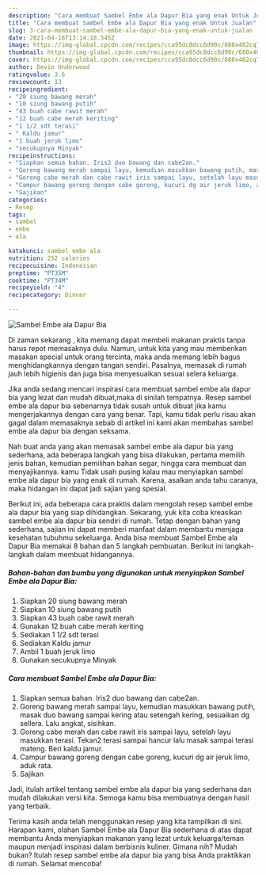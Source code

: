 ```yaml
---
description: "Cara membuat Sambel Embe ala Dapur Bia yang enak Untuk Jualan"
title: "Cara membuat Sambel Embe ala Dapur Bia yang enak Untuk Jualan"
slug: 3-cara-membuat-sambel-embe-ala-dapur-bia-yang-enak-untuk-jualan
date: 2021-04-16T13:14:18.545Z
image: https://img-global.cpcdn.com/recipes/cca95dc8dcc6d90c/680x482cq70/sambel-embe-ala-dapur-bia-foto-resep-utama.jpg
thumbnail: https://img-global.cpcdn.com/recipes/cca95dc8dcc6d90c/680x482cq70/sambel-embe-ala-dapur-bia-foto-resep-utama.jpg
cover: https://img-global.cpcdn.com/recipes/cca95dc8dcc6d90c/680x482cq70/sambel-embe-ala-dapur-bia-foto-resep-utama.jpg
author: Devin Underwood
ratingvalue: 3.6
reviewcount: 13
recipeingredient:
- "20 siung bawang merah"
- "10 siung bawang putih"
- "43 buah cabe rawit merah"
- "12 buah cabe merah keriting"
- "1 1/2 sdt terasi"
- " Kaldu jamur"
- "1 buah jeruk limo"
- "secukupnya Minyak"
recipeinstructions:
- "Siapkan semua bahan. Iris2 duo bawang dan cabe2an."
- "Goreng bawang merah sampai layu, kemudian masukkan bawang putih, masak duo bawang sampai kering atau setengah kering, sesuaikan dg sellera. Lalu angkat, sisihkan."
- "Goreng cabe merah dan cabe rawit iris sampai layu, setelah layu masukkan terasi. Tekan2 terasi sampai hancur lalu masak sampai terasi mateng. Beri kaldu jamur."
- "Campur bawang goreng dengan cabe goreng, kucuri dg air jeruk limo, aduk rata."
- "Sajikan"
categories:
- Resep
tags:
- sambel
- embe
- ala

katakunci: sambel embe ala 
nutrition: 252 calories
recipecuisine: Indonesian
preptime: "PT35M"
cooktime: "PT34M"
recipeyield: "4"
recipecategory: Dinner

---
```



![Sambel Embe ala Dapur Bia](https://img-global.cpcdn.com/recipes/cca95dc8dcc6d90c/680x482cq70/sambel-embe-ala-dapur-bia-foto-resep-utama.jpg)

Di zaman  sekarang , kita memang dapat membeli makanan praktis tanpa harus repot memasaknya dulu. Namun, untuk kita yang mau memberikan masakan special untuk orang tercinta, maka anda memang lebih bagus menghidangkannya dengan tangan sendiri. Pasalnya, memasak di rumah jauh lebih higienis dan juga bisa menyesuaikan sesuai selera keluarga.

Jika anda sedang mencari inspirasi cara membuat sambel embe ala dapur bia yang lezat dan mudah dibuat,maka di sinilah tempatnya. Resep sambel embe ala dapur bia  sebenarnya tidak susah untuk dibuat jika kamu mengerjakannya dengan cara yang benar. Tapi, kamu tidak perlu risau akan gagal dalam memasaknya 
sebab di artikel ini kami akan membahas sambel embe ala dapur bia dengan seksama.  



Nah buat anda yang akan memasak sambel embe ala dapur bia yang sederhana, ada beberapa langkah yang bisa dilakukan, pertama memilih jenis bahan, kemudian pemilihan bahan segar, hingga cara membuat dan menyajikannya. kamu Tidak usah pusing kalau mau menyiapkan sambel embe ala dapur bia yang enak di rumah. Karena, asalkan anda  tahu caranya, maka hidangan ini dapat jadi sajian yang spesial.

Berikut ini, ada beberapa cara praktis  dalam mengolah resep sambel embe ala dapur bia yang siap dihidangkan. Sekarang, yuk kita coba kreasikan sambel embe ala dapur bia sendiri di rumah. Tetap dengan bahan yang sederhana, sajian ini dapat memberi manfaat dalam membantu menjaga kesehatan tubuhmu sekeluarga. Anda bisa membuat Sambel Embe ala Dapur Bia memakai 8 bahan dan 5 langkah pembuatan. Berikut ini langkah-langkah dalam membuat hidangannya.

<!--inarticleads1-->

##### Bahan-bahan dan bumbu yang digunakan untuk menyiapkan Sambel Embe ala Dapur Bia:

1. Siapkan 20 siung bawang merah
1. Siapkan 10 siung bawang putih
1. Siapkan 43 buah cabe rawit merah
1. Gunakan 12 buah cabe merah keriting
1. Sediakan 1 1/2 sdt terasi
1. Sediakan  Kaldu jamur
1. Ambil 1 buah jeruk limo
1. Gunakan secukupnya Minyak




<!--inarticleads2-->

##### Cara membuat Sambel Embe ala Dapur Bia:

1. Siapkan semua bahan. Iris2 duo bawang dan cabe2an.
1. Goreng bawang merah sampai layu, kemudian masukkan bawang putih, masak duo bawang sampai kering atau setengah kering, sesuaikan dg sellera. Lalu angkat, sisihkan.
1. Goreng cabe merah dan cabe rawit iris sampai layu, setelah layu masukkan terasi. Tekan2 terasi sampai hancur lalu masak sampai terasi mateng. Beri kaldu jamur.
1. Campur bawang goreng dengan cabe goreng, kucuri dg air jeruk limo, aduk rata.
1. Sajikan




Jadi, itulah artikel tentang  sambel embe ala dapur bia  yang sederhana dan mudah dilakukan versi kita. Semoga kamu bisa membuatnya dengan hasil yang terbaik. 

Terima kasih anda telah menggunakan resep yang kita tampilkan di sini. Harapan kami, olahan  Sambel Embe ala Dapur Bia sederhana di atas dapat membantu Anda menyiapkan makanan yang lezat untuk keluarga/teman maupun menjadi inspirasi dalam berbisnis kuliner. Gimana nih? Mudah bukan? Itulah resep sambel embe ala dapur bia yang bisa Anda praktikkan di rumah. Selamat mencoba!

